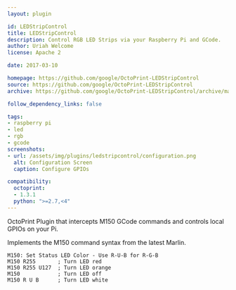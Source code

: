 ```yaml
---
layout: plugin

id: LEDStripControl
title: LEDStripControl
description: Control RGB LED Strips via your Raspberry Pi and GCode.
author: Uriah Welcome
license: Apache 2

date: 2017-03-10

homepage: https://github.com/google/OctoPrint-LEDStripControl
source: https://github.com/google/OctoPrint-LEDStripControl
archive: https://github.com/google/OctoPrint-LEDStripControl/archive/master.zip

follow_dependency_links: false

tags:
- raspberry pi
- led
- rgb
- gcode
screenshots:
- url: /assets/img/plugins/ledstripcontrol/configuration.png
  alt: Configuration Screen
  caption: Configure GPIOs

compatibility:
  octoprint:
  - 1.3.1
  python: ">=2.7,<4"
---
```


OctoPrint Plugin that intercepts M150 GCode commands and controls local GPIOs on your Pi.

Implements the M150 command syntax from the latest Marlin.

    M150: Set Status LED Color - Use R-U-B for R-G-B
    M150 R255       ; Turn LED red
    M150 R255 U127  ; Turn LED orange
    M150            ; Turn LED off
    M150 R U B      ; Turn LED white
